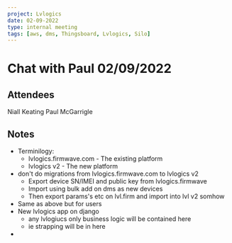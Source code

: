 ```yaml
---
project: Lvlogics
date: 02-09-2022
type: internal meeting
tags: [aws, dms, Thingsboard, Lvlogics, Silo]
---
```


# Chat with Paul 02/09/2022
## Attendees
Niall Keating
Paul McGarrigle 

## Notes
- Terminilogy:
	- lvlogics.firmwave.com - The existing platform
	- lvlogics v2 - The new platform
- don't do migrations from lvlogics.firmwave.com to lvlogics v2
	- Export device SN/IMEI and public key from lvlogics.firmwave
	- Import using bulk add on dms as new devices
	- Then export params's etc on lvl.firm and import into lvl v2 somhow
- Same as above but for users
- New lvlogics app on django
	- any lvlogiucs only business logic will be contained here
	- ie strapping will be in here 
- 
